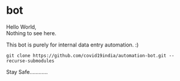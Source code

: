 # bot
Hello World,  
Nothing to see here.

This bot is purely for internal data entry automation. :)


`git clone https://github.com/covid19india/automation-bot.git --recurse-submodules`

Stay Safe............
